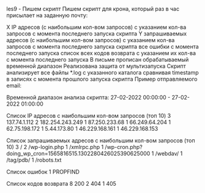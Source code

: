 les9 - Пишем скрипт
Пишем скрипт для крона, который раз в час присылает на заданную почту:

X IP адресов (с наибольшим кол-вом запросов) с указанием кол-ва запросов c момента последнего запуска скрипта
Y запрашиваемых адресов (с наибольшим кол-вом запросов) с указанием кол-ва запросов c момента последнего запуска скрипта
все ошибки c момента последнего запуска
список всех кодов возврата с указанием их кол-ва с момента последнего запуска
В письме прописан обрабатываемый временной диапазон
Реализована защита от мультизапуска
Скрипт анализирует все файлы *.log с указанного каталога сравнивая timestamp в записях с момента прошлого запуска скрипта
Пример отправляемого email:


Временной диапазон анализа скрипта: 27-02-2022 00:00:00 - 27-02-2022 01:00:00

Список IP адресов с наибольшим кол-вом запросов (топ 10)
3  137.74.1.112
2  182.254.243.249
1  87.250.233.68
1  66.249.64.204
1  62.75.198.172
1  5.44.173.80
1  46.229.168.161
1  46.229.168.153

Список запрашиваемых адресов с наибольшим кол-вом запросов (топ 10)
3  /
2  /wp-login.php
1  /xmlrpc.php
1  /wp-cron.php?doing_wp_cron=1565816515.1302280426025390625000
1  /webdav/
1  /tag/pdb/
1  /robots.txt

Список ошибок
1  PROPFIND

Список кодов возврата
8  200
2  404
1  405
